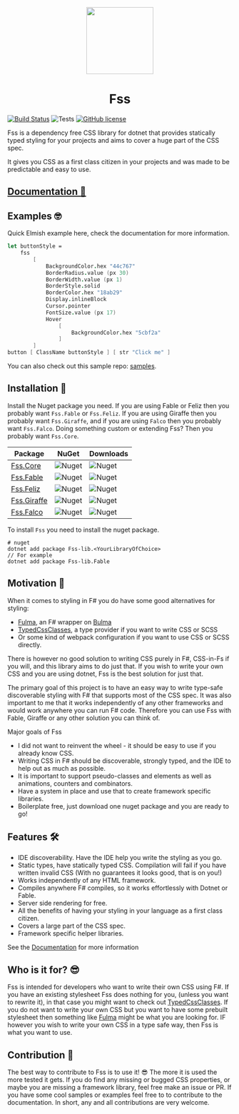 <p align="center">
    <img src="https://github.com/Bjorn-Strom/FSS/raw/master/logo.png" width="150px" />
    <h1 align="center">Fss</h1>
</p>

[![Build Status](https://img.shields.io/endpoint.svg?url=https%3A%2F%2Factions-badge.atrox.dev%2Fbjorn-strom%2FFSS%2Fbadge&style=for-the-badge)](https://actions-badge.atrox.dev/bjorn-strom/FSS/goto) ![Tests](https://img.shields.io/badge/TESTS-2692-9cf?style=for-the-badge) [![GitHub license](https://img.shields.io/github/license/Bjorn-Strom/FSS?style=for-the-badge)](https://github.com/Bjorn-Strom/FSS/blob/master/LICENSE.md)

Fss is a dependency free CSS library for dotnet that provides statically typed styling for your projects and aims to
cover a huge part of the CSS spec.

It gives you CSS as a first class citizen in your projects and was made to be predictable and easy to use.

## [Documentation 📖](https://bjorn-strom.github.io/FSS/)

## Examples 🤓

Quick Elmish example here, check the documentation for more information.

```fsharp
let buttonStyle =
    fss
        [
            BackgroundColor.hex "44c767"
            BorderRadius.value (px 30)
            BorderWidth.value (px 1)
            BorderStyle.solid
            BorderColor.hex "18ab29"
            Display.inlineBlock
            Cursor.pointer
            FontSize.value (px 17)
            Hover
                [
                    BackgroundColor.hex "5cbf2a"
                ]
        ]
button [ ClassName buttonStyle ] [ str "Click me" ]
```

You can also check out this sample repo: [samples](https://github.com/Bjorn-Strom/Fss-Samples).

## Installation 💾

Install the Nuget package you need. If you are using Fable or Feliz then you probably want `Fss.Fable` or `Fss.Feliz`.
If you are using Giraffe then you probably want `Fss.Giraffe`, and if you are using `Falco` then you probably want `Fss.Falco`. Doing something custom or extending Fss? Then you
probably want `Fss.Core`.

| Package                                                        | NuGet                                                                                   | Downloads                                                                                |
|----------------------------------------------------------------|-----------------------------------------------------------------------------------------|------------------------------------------------------------------------------------------|
| [Fss.Core ](https://www.nuget.org/packages/Fss-lib.Core/)      | ![Nuget](https://img.shields.io/nuget/v/fss-lib.core?style=for-the-badge&logo=nuget)    | ![Nuget](https://img.shields.io/nuget/dt/fss-lib.core?style=for-the-badge&logo=nuget)    |
| [Fss.Fable](https://www.nuget.org/packages/Fss-lib.Fable/)     | ![Nuget](https://img.shields.io/nuget/v/fss-lib.fable?style=for-the-badge&logo=nuget)   | ![Nuget](https://img.shields.io/nuget/dt/fss-lib.fable?style=for-the-badge&logo=nuget)   |
| [Fss.Feliz](https://www.nuget.org/packages/Fss-lib-feliz/)     | ![Nuget](https://img.shields.io/nuget/v/fss-lib.feliz?style=for-the-badge&logo=nuget)   | ![Nuget](https://img.shields.io/nuget/dt/fss-lib.feliz?style=for-the-badge&logo=nuget)   |
| [Fss.Giraffe](https://www.nuget.org/packages/Fss-lib.Giraffe/) | ![Nuget](https://img.shields.io/nuget/v/fss-lib.giraffe?style=for-the-badge&logo=nuget) | ![Nuget](https://img.shields.io/nuget/dt/fss-lib.giraffe?style=for-the-badge&logo=nuget) |
| [Fss.Falco](https://www.nuget.org/packages/Fss-lib.Falco/)     | ![Nuget](https://img.shields.io/nuget/v/fss-lib.falco?style=for-the-badge&logo=nuget)   | ![Nuget](https://img.shields.io/nuget/dt/fss-lib.falco?style=for-the-badge&logo=nuget)   |

To install `Fss` you need to install the nuget package.

```
# nuget
dotnet add package Fss-lib.<YourLibraryOfChoice>
// For example
dotnet add package Fss-lib.Fable
```

## Motivation 🏁

When it comes to styling in F# you do have some good alternatives for styling:

- [Fulma](https://fulma.github.io/Fulma/), an F# wrapper on [Bulma](https://bulma.io/)
- [TypedCssClasses](https://github.com/zanaptak/TypedCssClasses), a type provider if you want to write CSS or SCSS
- Or some kind of webpack configuration if you want to use CSS or SCSS directly.

There is however no good solution to writing CSS purely in F#, CSS-in-Fs if you will, and this library aims to do just
that. If you wish to write your own CSS and you are using dotnet, Fss is the best solution for just that.

The primary goal of this project is to have an easy way to write type-safe discoverable styling with F# that supports
most of the CSS spec. It was also important to me that it works independently of any other frameworks and would work
anywhere you can run F# code. Therefore you can use Fss with Fable, Giraffe or any other solution you can think of.

Major goals of Fss

- I did not want to reinvent the wheel - it should be easy to use if you already know CSS.
- Writing CSS in F# should be discoverable, strongly typed, and the IDE to help out as much as possible.
- It is important to support pseudo-classes and elements as well as animations, counters and combinators.
- Have a system in place and use that to create framework specific libraries.
- Boilerplate free, just download one nuget package and you are ready to go!

## Features 🛠

- IDE discoverability. Have the IDE help you write the styling as you go.
- Static types, have statically typed CSS. Compilation will fail if you have written invalid CSS (With no guarantees it
  looks good, that is on you!)
- Works independently of any HTML framework.
- Compiles anywhere F# compiles, so it works effortlessly with Dotnet or Fable.
- Server side rendering for free.
- All the benefits of having your styling in your language as a first class citizen.
- Covers a large part of the CSS spec.
- Framework specific helper libraries.

See the [Documentation](https://bjorn-strom.github.io/FSS/) for more information

## Who is it for? 😎

Fss is intended for developers who want to write their own CSS using F#. If you have an existing stylesheet Fss does
nothing for you, (unless you want to rewrite it), in that case you might want to check
out [TypedCssClasses](https://github.com/zanaptak/TypedCssClasses). If you do not want to write your own CSS but you
want to have some prebuilt stylesheet then something like [Fulma](https://fulma.github.io/Fulma/) might be what you are
looking for. IF however you wish to write your own CSS in a type safe way, then Fss is what you want to use.

## Contribution 🔨

The best way to contribute to Fss is to use it! 😎 The more it is used the more tested it gets. If you do find any
missing or bugged CSS properties, or maybe you are missing a framework library, feel free make an issue or PR. If you
have some cool samples or examples feel free to to contribute to the documentation. In short, any and all contributions
are very welcome.
